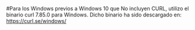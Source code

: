 #Para los Windows previos a Windows 10 que No incluyen CURL, utilizo el binario curl 7.85.0 para Windows.
Dicho binario ha sido descargado en: https://curl.se/windows/
